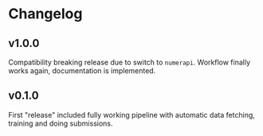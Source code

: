 # Changelog
## v1.0.0
Compatibility breaking release due to switch to `numerapi`. Workflow finally works again,
documentation is implemented.

## v0.1.0
First "release" included fully working pipeline with automatic data fetching, training and
doing submissions.

